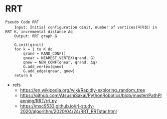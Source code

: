 # RRT

```pseudo
Pseudo Code RRT
    Input: Initial configuration qinit, number of vertices(꼭지점) in RRT K, incremental distance Δq
    Output: RRT graph G

    G.init(qinit)
    for k = 1 to K do
        qrand ← RAND_CONF()
        qnear ← NEAREST_VERTEX(qrand, G)
        qnew ← NEW_CONF(qnear, qrand, Δq)
        G.add_vertex(qnew)
        G.add_edge(qnear, qnew)
    return G
```

- refs
  - https://en.wikipedia.org/wiki/Rapidly-exploring_random_tree
  - https://github.com/AtsushiSakai/PythonRobotics/blob/master/PathPlanning/RRT/rrt.py
  - https://msc9533.github.io/irl-study-2020/algorithm/2020/04/24/RRT_RRTstar.html
